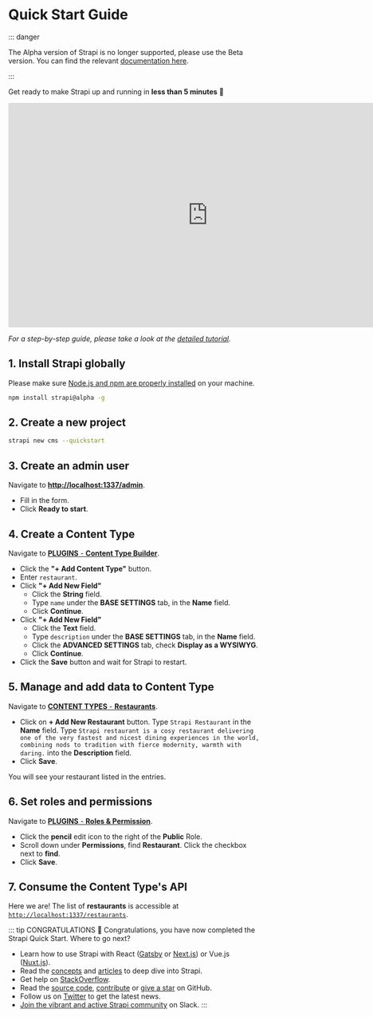 # Quick Start Guide

::: danger

The Alpha version of Strapi is no longer supported, please use the Beta version. You can find the relevant [documentation here](https://strapi.io/documentation/).

:::

Get ready to make Strapi up and running in **less than 5 minutes** 🚀

<div class="video-container">
   <iframe width="800" height="450" src="https://www.youtube.com/embed/nux0djdHmY8" frameborder="0" allow="accelerometer; autoplay; encrypted-media; gyroscope; picture-in-picture" allowfullscreen></iframe>
</div>

_For a step-by-step guide, please take a look at the [detailed tutorial](quick-start-tutorial.html)._

## 1. Install Strapi globally

Please make sure [Node.js and npm are properly installed](install-requirements.html) on your machine.

```bash
npm install strapi@alpha -g
```

## 2. Create a new project

```bash
strapi new cms --quickstart
```

## 3. Create an admin user

Navigate to [**http://localhost:1337/admin**](http://localhost:1337/admin).

- Fill in the form.
- Click **Ready to start**.

## 4. Create a Content Type

Navigate to [**PLUGINS** - **Content Type Builder**](http://localhost:1337/admin/plugins/content-type-builder).

- Click the **"+ Add Content Type"** button.
- Enter `restaurant`.
- Click **"+ Add New Field"**
  - Click the **String** field.
  - Type `name` under the **BASE SETTINGS** tab, in the **Name** field.
  - Click **Continue**.
- Click **"+ Add New Field"**
  - Click the **Text** field.
  - Type `description` under the **BASE SETTINGS** tab, in the **Name** field.
  - Click the **ADVANCED SETTINGS** tab, check **Display as a WYSIWYG**.
  - Click **Continue**.
- Click the **Save** button and wait for Strapi to restart.

## 5. Manage and add data to Content Type

Navigate to [**CONTENT TYPES** - **Restaurants**](http://localhost:1337/admin/plugins/content-manager/restaurant?source=content-manager).

- Click on **+ Add New Restaurant** button. Type `Strapi Restaurant` in the **Name** field. Type `Strapi restaurant is a cosy restaurant delivering one of the very fastest and nicest dining experiences in the world, combining nods to tradition with fierce modernity, warmth with daring.` into the **Description** field.
- Click **Save**.

You will see your restaurant listed in the entries.

## 6. Set roles and permissions

Navigate to [**PLUGINS** - **Roles & Permission**](http://localhost:1337/admin/plugins/users-permissions/roles).

- Click the **pencil** edit icon to the right of the **Public** Role.
- Scroll down under **Permissions**, find **Restaurant**. Click the checkbox next to **find**.
- Click **Save**.

## 7. Consume the Content Type's API

Here we are! The list of **restaurants** is accessible at [`http://localhost:1337/restaurants`](http://localhost:1337/restaurants).

::: tip CONGRATULATIONS
👏 Congratulations, you have now completed the Strapi Quick Start. Where to go next?

- Learn how to use Strapi with React ([Gatsby](https://blog.strapi.io/building-a-static-website-using-gatsby-and-strapi) or [Next.js](https://blog.strapi.io/strapi-next-setup/)) or Vue.js ([Nuxt.js](https://blog.strapi.io/cooking-a-deliveroo-clone-with-nuxt-vue-js-graphql-strapi-and-stripe-setup-part-1-7/)).
- Read the [concepts](../concepts/concepts.html) and [articles](../articles/) to deep dive into Strapi.
- Get help on [StackOverflow](https://stackoverflow.com/questions/tagged/strapi).
- Read the [source code](https://github.com/strapi/strapi), [contribute](https://github.com/strapi/strapi/blob/master/CONTRIBUTING.md) or [give a star](https://github.com/strapi/strapi) on GitHub.
- Follow us on [Twitter](https://twitter.com/strapijs) to get the latest news.
- [Join the vibrant and active Strapi community](https://slack.strapi.io) on Slack.
  :::
